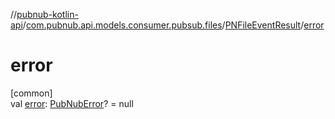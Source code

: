 //[pubnub-kotlin-api](../../../index.md)/[com.pubnub.api.models.consumer.pubsub.files](../index.md)/[PNFileEventResult](index.md)/[error](error.md)

# error

[common]\
val [error](error.md): [PubNubError](../../com.pubnub.api/-pub-nub-error/index.md)? = null
